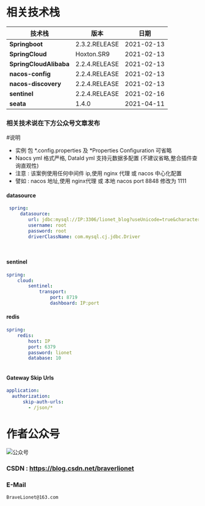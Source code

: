 
# 相关技术栈 
|     技术栈       |                       版本                 |                   日期                 |    
| -------------- | ---------------------------- | ----------------------------- |
| **Springboot**           |      2.3.2.RELEASE              |    2021-02-13    |
| **SpringCloud**          |        Hoxton.SR9               |    2021-02-13    | 
| **SpringCloudAlibaba**   |      2.2.4.RELEASE              |    2021-02-13    | 
| **nacos-config**         |      2.2.4.RELEASE              |    2021-02-13    |
| **nacos-discovery**      |      2.2.4.RELEASE              |    2021-02-13    | 
| **sentinel**             |      2.2.4.RELEASE              |    2021-02-16    |
| **seata**                |         1.4.0                   |    2021-04-11    | 



### 相关技术说在下方公众号文章发布


#说明
-  实例 包  *.config.properties 及 *Properties Configuration 可省略
-  Naocs yml 格式严格, DataId yml 支持元数据多配置 (不建议省略,整合插件查询直观性)
-  注意 : 该案例使用任何中间件 ip,使用 nginx 代理 或 nacos 中心化配置
-  譬如 : nacos 地址,使用 nginx代理 或 本地 nacos port 8848 修改为 1111


####  datasource
```yaml
 spring:
     datasource: 
        url: jdbc:mysql://IP:3306/lionet_blog?useUnicode=true&characterEncoding=utf8&zeroDateTimeBehavior=convertToNull&useSSL=true&serverTimezone=GMT%2B8&allowPublicKeyRetrieval=true&useSSL=false
        username: root
        password: root
        driverClassName: com.mysql.cj.jdbc.Driver
 
    
```

#### sentinel
```yaml
spring: 
    cloud: 
        sentinel: 
            transport: 
                port: 8719
                dashboard: IP:port
```

#### redis 
```yaml
spring: 
    redis:
        host: IP
        port: 6379
        password: lionet
        database: 10
    
```

#### Gateway Skip Urls
```yaml
application:
  authorization:
      skip-auth-urls:
        - /json/*

```



# 作者公众号 
![公众号](https://img-blog.csdnimg.cn/20201003010039237.png#pic_center)

### CSDN :  https://blog.csdn.net/braverlionet 


### E-Mail
```$xslt
BraveLionet@163.com
```